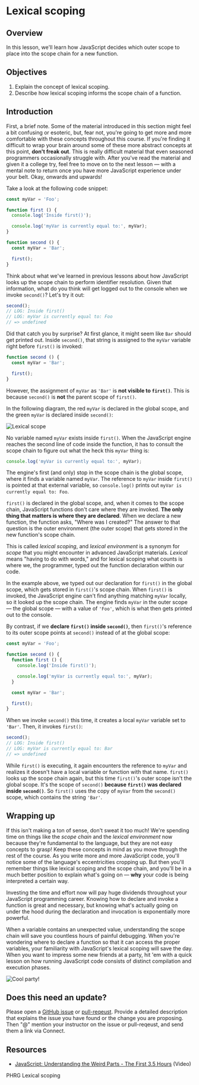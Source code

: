 # Lexical scoping

## Overview
In this lesson, we'll learn how JavaScript decides which outer scope to place into the scope chain for a new function.

## Objectives
1. Explain the concept of lexical scoping.
2. Describe how lexical scoping informs the scope chain of a function.

## Introduction
First, a brief note. Some of the material introduced in this section might feel a bit confusing or esoteric, but, fear not, you're going to get more and more comfortable with these concepts throughout this course. If you're finding it difficult to wrap your brain around some of these more abstract concepts at this point, **don't freak out**. This is really difficult material that even seasoned programmers occasionally struggle with. After you've read the material and given it a college try, feel free to move on to the next lesson — with a mental note to return once you have more JavaScript experience under your belt. Okay, onwards and upwards!

Take a look at the following code snippet:
```js
const myVar = 'Foo';

function first () {
  console.log('Inside first()');

  console.log('myVar is currently equal to:', myVar);
}

function second () {
  const myVar = 'Bar';

  first();
}
```

Think about what we've learned in previous lessons about how JavaScript looks up the scope chain to perform identifier resolution. Given that information, what do you think will get logged out to the console when we invoke `second()`? Let's try it out:
```js
second();
// LOG: Inside first()
// LOG: myVar is currently equal to: Foo
// => undefined
```

Did that catch you by surprise? At first glance, it might seem like `Bar` should get printed out. Inside `second()`, that string is assigned to the `myVar` variable right before `first()` is invoked:
```js
function second () {
  const myVar = 'Bar';

  first();
}
```

However, the assignment of `myVar` as `'Bar'` is **not visible to `first()`**. This is because `second()` is **not** the parent scope of `first()`.

In the following diagram, the red `myVar` is declared in the global scope, and the green `myVar` is declared inside `second()`:

![Lexical scope](https://curriculum-content.s3.amazonaws.com/web-development/js/principles/lexical-scoping-readme/lexical_scope.png)

No variable named `myVar` exists inside `first()`. When the JavaScript engine reaches the second line of code inside the function, it has to consult the scope chain to figure out what the heck this `myVar` thing is:
```js
console.log('myVar is currently equal to:', myVar);
```

The engine's first (and only) stop in the scope chain is the global scope, where it finds a variable named `myVar`. The reference to `myVar` inside `first()` is pointed at that external variable, so `console.log()` prints out `myVar is currently equal to: Foo`.

`first()` is declared in the global scope, and, when it comes to the scope chain, JavaScript functions don't care where they are invoked. **The only thing that matters is where they are declared**. When we declare a new function, the function asks, "Where was I created?" The answer to that question is the outer environment (the outer scope) that gets stored in the new function's scope chain.

This is called _lexical scoping_, and _lexical environment_ is a synonym for _scope_ that you might encounter in advanced JavaScript materials. _Lexical_ means "having to do with words," and for lexical scoping what counts is where we, the programmer, typed out the function declaration within our code.

In the example above, we typed out our declaration for `first()` in the global scope, which gets stored in `first()`'s scope chain. When `first()` is invoked, the JavaScript engine can't find anything matching `myVar` locally, so it looked up the scope chain. The engine finds `myVar` in the outer scope — the global scope — with a value of `'Foo'`, which is what then gets printed out to the console.

By contrast, if we **declare `first()` inside `second()`**, then `first()`'s reference to its outer scope points at `second()` instead of at the global scope:
```js
const myVar = 'Foo';

function second () {
  function first () {
    console.log('Inside first()');

    console.log('myVar is currently equal to:', myVar);
  }

  const myVar = 'Bar';

  first();
}
```

When we invoke `second()` this time, it creates a local `myVar` variable set to `'Bar'`. Then, it invokes `first()`:
```js
second();
// LOG: Inside first()
// LOG: myVar is currently equal to: Bar
// => undefined
```

While `first()` is executing, it again encounters the reference to `myVar` and realizes it doesn't have a local variable or function with that name. `first()` looks up the scope chain again, but this time `first()`'s outer scope isn't the global scope. It's the scope of `second()` **because `first()` was declared inside `second()`**. So `first()` uses the copy of `myVar` from the `second()` scope, which contains the string `'Bar'`.

## Wrapping up
If this isn't making a ton of sense, don't sweat it too much! We're spending time on things like the _scope chain_ and the _lexical environment_ now because they're fundamental to the language, but they are not easy concepts to grasp! Keep these concepts in mind as you move through the rest of the course. As you write more and more JavaScript code, you'll notice some of the language's eccentricities cropping up. But then you'll remember things like lexical scoping and the scope chain, and you'll be in a much better position to explain what's going on — **why** your code is being interpreted a certain way.

Investing the time and effort now will pay huge dividends throughout your JavaScript programming career. Knowing how to declare and invoke a function is great and necessary, but knowing what's actually going on under the hood during the declaration and invocation is exponentially more powerful.

When a variable contains an unexpected value, understanding the scope chain will save you countless hours of painful debugging. When you're wondering where to declare a function so that it can access the proper variables, your familiarity with JavaScript's lexical scoping will save the day. When you want to impress some new friends at a party, hit 'em with a quick lesson on how running JavaScript code consists of distinct compilation and execution phases.

<picture>
  <source srcset="https://curriculum-content.s3.amazonaws.com/web-development/js/principles/lexical-scoping-readme/cool_party.webp" type="image/webp">
  <source srcset="https://curriculum-content.s3.amazonaws.com/web-development/js/principles/lexical-scoping-readme/cool_party.gif" type="image/gif">
  <img src="https://curriculum-content.s3.amazonaws.com/web-development/js/principles/lexical-scoping-readme/cool_party.gif" alt="Cool party!">
</picture>

## Does this need an update?

Please open a [GitHub issue](https://github.com/learn-co-curriculum/phrg-js-principles-lexical-scoping-readme/issues) or [pull-reqeust](https://github.com/learn-co-curriculum/phrg-js-principles-lexical-scoping-readme/pulls). Provide a detailed description that explains the issue you have found or the change you are proposing. Then "@" mention your instructor on the issue or pull-reqeust, and send them a link via Connect.


## Resources
- [JavaScript: Understanding the Weird Parts - The First 3.5 Hours](https://www.youtube.com/watch?v=Bv_5Zv5c-Ts) (Video)
<p data-visibility='hidden'>PHRG Lexical scoping</p>
